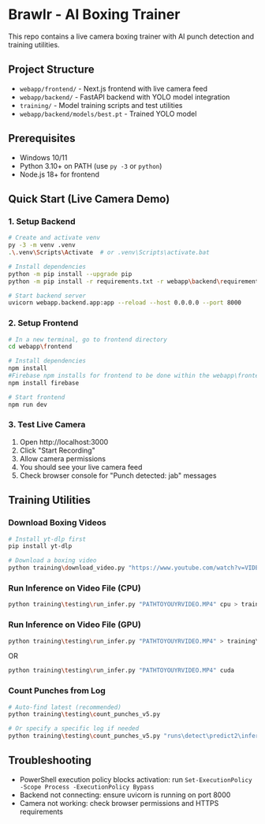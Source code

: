 # Brawlr - AI Boxing Trainer

This repo contains a live camera boxing trainer with AI punch detection and training utilities.

## Project Structure
- `webapp/frontend/` - Next.js frontend with live camera feed
- `webapp/backend/` - FastAPI backend with YOLO model integration
- `training/` - Model training scripts and test utilities
- `webapp/backend/models/best.pt` - Trained YOLO model

## Prerequisites
- Windows 10/11
- Python 3.10+ on PATH (use `py -3` or `python`)
- Node.js 18+ for frontend

## Quick Start (Live Camera Demo)

### 1. Setup Backend
```bash
# Create and activate venv
py -3 -m venv .venv
.\.venv\Scripts\Activate  # or .venv\Scripts\activate.bat

# Install dependencies
python -m pip install --upgrade pip
python -m pip install -r requirements.txt -r webapp\backend\requirements.txt

# Start backend server
uvicorn webapp.backend.app:app --reload --host 0.0.0.0 --port 8000
```

### 2. Setup Frontend
```bash
# In a new terminal, go to frontend directory
cd webapp\frontend

# Install dependencies
npm install
#Firebase npm installs for frontend to be done within the webapp\frontend directory
npm install firebase

# Start frontend
npm run dev
```

### 3. Test Live Camera
1. Open http://localhost:3000
2. Click "Start Recording"
3. Allow camera permissions
4. You should see your live camera feed
5. Check browser console for "Punch detected: jab" messages

## Training Utilities

### Download Boxing Videos
```bash
# Install yt-dlp first
pip install yt-dlp

# Download a boxing video
python training\download_video.py "https://www.youtube.com/watch?v=VIDEO_ID"
```

### Run Inference on Video File (CPU)
```bash
python training\testing\run_infer.py "PATHTOYOUYRVIDEO.MP4" cpu > training\inference_log.txt 2>&1 
```

### Run Inference on Video File (GPU)
```bash
python training\testing\run_infer.py "PATHTOYOUYRVIDEO.MP4" > training\inference_log.txt 2>&1
```
OR

```bash
python training\testing\run_infer.py "PATHTOYOUYRVIDEO.MP4" cuda
```
### Count Punches from Log
```bash
# Auto-find latest (recommended)
python training\testing\count_punches_v5.py

# Or specify a specific log if needed
python training\testing\count_punches_v5.py "runs\detect\predict2\inference_log.txt"
```

## Troubleshooting
- PowerShell execution policy blocks activation: run `Set-ExecutionPolicy -Scope Process -ExecutionPolicy Bypass`
- Backend not connecting: ensure uvicorn is running on port 8000
- Camera not working: check browser permissions and HTTPS requirements